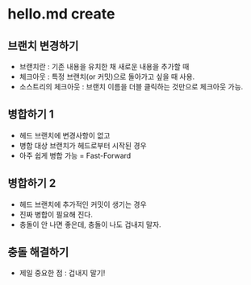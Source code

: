 
# hello.md create

## 브랜치 변경하기
 - 브랜치란 : 기존 내용을 유치한 채 새로운 내용을 추가할 때
 - 체크아웃 : 특정 브랜치(or 커밋)으로 돌아가고 싶을 때 사용.
 - 소스트리의 체크아웃 : 브랜치 이름을 더블 클릭하는 것만으로 체크아웃 가능.

 ## 병합하기 1

 - 헤드 브랜치에 변경사항이 없고
 - 병합 대상 브랜치가 헤드로부터 시작된 경우
 - 아주 쉽게 병합 가능 = Fast-Forward

  ## 병합하기 2
  - 헤드 브랜치에 추가적인 커밋이 생기는 경우
  - 진짜 병합이 필요해 진다.
  - 충돌이 안 나면 좋은데, 충돌이 나도 겁내지 말자.


## 충돌 해결하기

- 제일 중요한 점 : 겁내지 말기!

